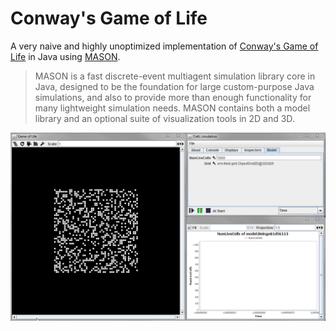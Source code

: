 # Conway's Game of Life

A very naive and highly unoptimized implementation of [Conway's Game of Life](http://www.conwaylife.com/wiki/Conway's_Game_of_Life) in Java using [MASON](http://cs.gmu.edu/~eclab/projects/mason/).

>MASON is a fast discrete-event multiagent simulation library core in Java, designed to be the foundation for large custom-purpose Java simulations, and also to provide more than enough functionality for many lightweight simulation needs. MASON contains both a model library and an optional suite of visualization tools in 2D and 3D.

![animated screenshot](res/poc-screenshot.gif)